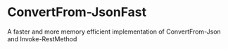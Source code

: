 # ConvertFrom-JsonFast
A faster and more memory efficient implementation of ConvertFrom-Json and Invoke-RestMethod
